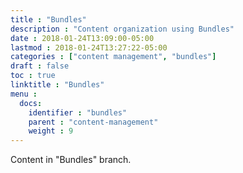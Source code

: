 ```yaml
---
title : "Bundles"
description : "Content organization using Bundles"
date : 2018-01-24T13:09:00-05:00
lastmod : 2018-01-24T13:27:22-05:00
categories : ["content management", "bundles"]
draft : false
toc : true
linktitle : "Bundles"
menu :
  docs:
    identifier : "bundles"
    parent : "content-management"
    weight : 9
---
```


Content in "Bundles" branch.
